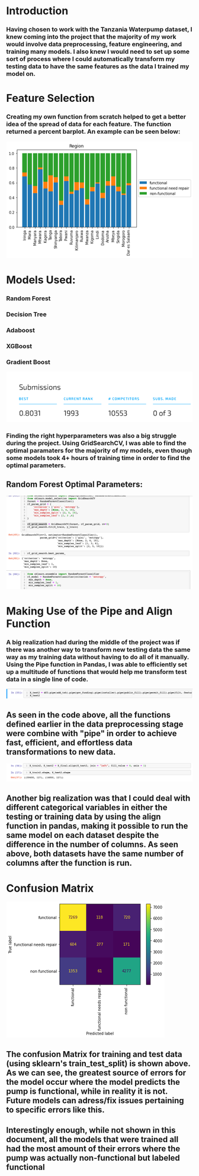 # Introduction

### Having chosen to work with the Tanzania Waterpump dataset, I knew coming into the project that the majority of my work would involve data preprocessing, feature engineering, and training many models. I also knew I would need to set up some sort of process where I could automatically transform my testing data to have the same features as the data I trained my model on. 


# Feature Selection

### Creating my own function from scratch helped to get a better idea of the spread of data for each feature. The function returned a percent barplot. An example can be seen below:

<img src="Pictures/barplot">



# Models Used:
### Random Forest
### Decision Tree
### Adaboost
### XGBoost
### Gradient Boost


<img src="Pictures/Results">


### Finding the right hyperparameters was also a big struggle during the project. Using GridSearchCV, I was able to find the optimal paramaters for the majority of my models, even though some models took 4+ hours of training time in order to find the optimal parameters. 


## Random Forest Optimal Parameters:

 <img src="Pictures/Params">
 
 # Making Use of the Pipe and Align Function
 
 ### A big realization had during the middle of the project was if there was another way to transform new testing data the same way as my training data without having to do all of it manually. Using the Pipe function in Pandas, I was able to efficiently set up a multitude of functions that would help me transform test data in a single line of code. 
 
 
  
<img src="Pictures/Pipe">

## As seen in the code above, all the functions defined earlier in the data preprocessing stage were combine with "pipe" in order to achieve fast, efficient, and effortless data transformations to new data.


<img src="Pictures/Align">


## Another big realization was that I could deal with different categorical variables in either the testing or training data by using the align function in pandas, making it possible to run the same model on each dataset despite the difference in the number of columns. As seen above, both datasets have the same number of columns after the function is run.


# Confusion Matrix

<img src="Pictures/Matrix">


## The confusion Matrix for training and test data (using sklearn's train_test_split) is shown above. As we can see, the greatest source of errors for the model occur where the model predicts the pump is functional, while in reality it is not. Future models can adress/fix issues pertaining to specific errors like this.


## Interestingly enough, while not shown in this document, all the models that were trained all had the most amount of their errors where the pump was actually non-functional but labeled functional




